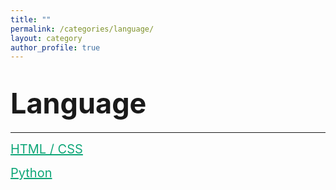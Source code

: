 ```yaml
---
title: ""
permalink: /categories/language/
layout: category
author_profile: true
---
```


# <span style="font-size: 45px">Language</span>

---

<a href="https://nam-ki-bok.github.io/categories/HTML/" style="color: #0FA678; font-size: 20px">HTML / CSS</a>

<a href="https://nam-ki-bok.github.io/categories/Python/" style="color: #0FA678; font-size: 20px">Python</a>



